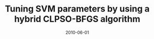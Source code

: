 ---
title: "Tuning SVM parameters by using a hybrid CLPSO-BFGS algorithm"
collection: publications
permalink: /publication/Tuning
date: 2010-06-01
venue: "Neurocomputing"
city:
state: ""
thumbnail: "masktrack.png"
teaser : 
authors: "Shutao Li, Mingkui Tan"
bibtex: Tuning.txt
uri: 
arxiv: http://www.nlpr.ia.ac.cn/2010papers/kz/gk4.pdf
project: 
source:
poster: 
data:
---
